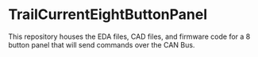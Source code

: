 # TrailCurrentEightButtonPanel
This repository houses the EDA files, CAD files, and firmware code for a 8 button panel that will send commands over the CAN Bus.


